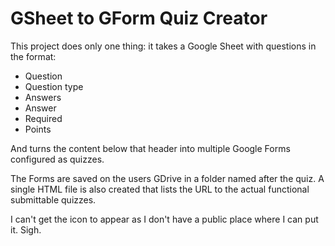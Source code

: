 # GSheet to GForm Quiz Creator
This project does only one thing: it takes a Google Sheet with questions in the format:
- Question
- Question type
- Answers
- Answer
- Required
- Points

And turns the content below that header into multiple Google Forms configured as quizzes.

The Forms are saved on the users GDrive in a folder named after the quiz. A single HTML file is also created that lists the URL to the actual functional submittable quizzes.

I can't get the icon to appear as I don't have a public place where I can put it. Sigh.
